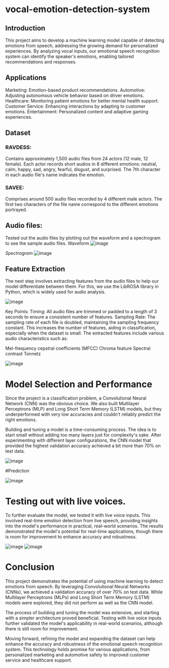 # vocal-emotion-detection-system
## Introduction

This project aims to develop a machine learning model capable of detecting emotions from speech, addressing the growing demand for personalized experiences. By analyzing vocal inputs, our emotional speech recognition system can identify the speaker's emotions, enabling tailored recommendations and responses.

## Applications

Marketing: Emotion-based product recommendations.
Automotive: Adjusting autonomous vehicle behavior based on driver emotions.
Healthcare: Monitoring patient emotions for better mental health support.
Customer Service: Enhancing interactions by adapting to customer emotions.
Entertainment: Personalized content and adaptive gaming experiences.

## Dataset

### RAVDESS:

Contains approximately 1,500 audio files from 24 actors (12 male, 12 female).
Each actor records short audios in 8 different emotions: neutral, calm, happy, sad, angry, fearful, disgust, and surprised.
The 7th character in each audio file's name indicates the emotion.

### SAVEE:

Comprises around 500 audio files recorded by 4 different male actors.
The first two characters of the file name correspond to the different emotions portrayed.

## Audio files:
Tested out the audio files by plotting out the waveform and a spectrogram to see the sample audio files.
Waveform
![image](https://github.com/user-attachments/assets/5ed89121-9965-4811-8e8d-1f52cc5b651f)

*Spectrogram*
![image](https://github.com/user-attachments/assets/34d812cb-e59f-469d-8df2-036426548c1f)

## Feature Extraction
The next step involves extracting features from the audio files to help our model differentiate between them. For this, we use the LibROSA library in Python, which is widely used for audio analysis.

![image](https://github.com/user-attachments/assets/d38e27eb-97c8-4de4-842d-aaf31ce2db79)

Key Points:
Timing: All audio files are trimmed or padded to a length of 3 seconds to ensure a consistent number of features.
Sampling Rate: The sampling rate of each file is doubled, maintaining the sampling frequency constant. This increases the number of features, aiding in classification, especially when the dataset is small.
The extracted features include various audio characteristics such as:

Mel-frequency cepstral coefficients (MFCC)
Chroma feature
Spectral contrast
Tonnetz

![image](https://github.com/user-attachments/assets/0e7156f1-e108-4cd9-b48d-2a6c3d09db69)

# Model Selection and Performance

Since the project is a classification problem, a Convolutional Neural Network (CNN) was the obvious choice. We also built Multilayer Perceptrons (MLP) and Long Short Term Memory (LSTM) models, but they underperformed with very low accuracies and couldn't reliably predict the right emotions.

Building and tuning a model is a time-consuming process. The idea is to start small without adding too many layers just for complexity's sake. After experimenting with different layer configurations, the CNN model that provided the highest validation accuracy achieved a bit more than 70% on test data.

![image](https://github.com/user-attachments/assets/0caf9b70-1bfb-4240-8c74-68873ee32d1b)

#Prediction

![image](https://github.com/user-attachments/assets/9e31722b-b17e-4584-ab0b-c47237aebb07)

# Testing out with live voices.

To further evaluate the model, we tested it with live voice inputs. This involved real-time emotion detection from live speech, providing insights into the model's performance in practical, real-world scenarios. The results demonstrated the model's potential for real-time applications, though there is room for improvement to enhance accuracy and robustness.

![image](https://github.com/user-attachments/assets/0cfc636e-3307-4ae3-91d1-8b05ef5b2d5e)
![image](https://github.com/user-attachments/assets/c0606dd1-51f3-49e0-afab-27b15dbb29bc)

# Conclusion

This project demonstrates the potential of using machine learning to detect emotions from speech. By leveraging Convolutional Neural Networks (CNNs), we achieved a validation accuracy of over 70% on test data. While Multilayer Perceptrons (MLPs) and Long Short Term Memory (LSTM) models were explored, they did not perform as well as the CNN model.

The process of building and tuning the model was extensive, and starting with a simpler architecture proved beneficial. Testing with live voice inputs further validated the model's applicability in real-world scenarios, although there is still room for improvement.

Moving forward, refining the model and expanding the dataset can help enhance the accuracy and robustness of the emotional speech recognition system. This technology holds promise for various applications, from personalized marketing and automotive safety to improved customer service and healthcare support.











